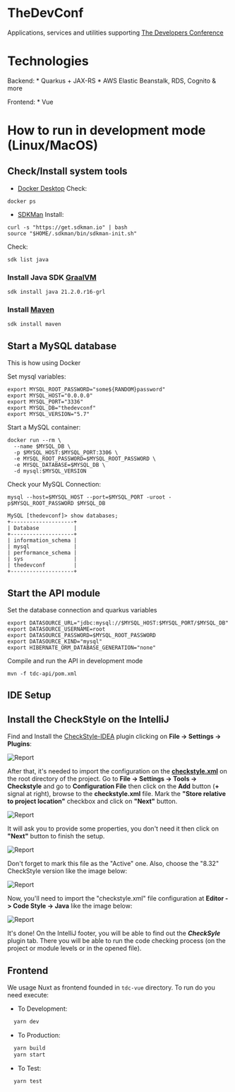 # TheDevConf

Applications, services and utilities supporting [The Developers Conference](https://thedevconf.com)

# Technologies

Backend:
    * Quarkus + JAX-RS
    * AWS Elastic Beanstalk, RDS, Cognito & more
    
Frontend: 
    * Vue

# How to run in development mode (Linux/MacOS)

## Check/Install system tools
* [Docker Desktop](https://docs.docker.com/get-docker/)
Check:
```shell
docker ps
```
* [SDKMan](https://sdkman.io/)
Install:
```shell
curl -s "https://get.sdkman.io" | bash
source "$HOME/.sdkman/bin/sdkman-init.sh"
```

Check:
```shell
sdk list java
```

### Install Java SDK [GraalVM](https://www.graalvm.org/)
```shell
sdk install java 21.2.0.r16-grl
```

### Install [Maven](https://sdkman.io/sdks#maven)
```shell
sdk install maven
```

## Start a MySQL database

This is how using Docker

Set mysql variables:
```shell
export MYSQL_ROOT_PASSWORD="some${RANDOM}password"
export MYSQL_HOST="0.0.0.0"
export MYSQL_PORT="3336"
export MYSQL_DB="thedevconf"
export MYSQL_VERSION="5.7"

```

Start a MySQL container:
```shell
docker run --rm \
  --name $MYSQL_DB \
  -p $MYSQL_HOST:$MYSQL_PORT:3306 \
  -e MYSQL_ROOT_PASSWORD=$MYSQL_ROOT_PASSWORD \
  -e MYSQL_DATABASE=$MYSQL_DB \
  -d mysql:$MYSQL_VERSION
```

Check your MySQL Connection:
```shell
mysql --host=$MYSQL_HOST --port=$MYSQL_PORT -uroot -p$MYSQL_ROOT_PASSWORD $MYSQL_DB
```

```
MySQL [thedevconf]> show databases;
+--------------------+
| Database           |
+--------------------+
| information_schema |
| mysql              |
| performance_schema |
| sys                |
| thedevconf         |
+--------------------+
```

## Start the API module

Set the database connection and quarkus variables
```shell
export DATASOURCE_URL="jdbc:mysql://$MYSQL_HOST:$MYSQL_PORT/$MYSQL_DB"
export DATASOURCE_USERNAME=root
export DATASOURCE_PASSWORD=$MYSQL_ROOT_PASSWORD
export DATASOURCE_KIND="mysql"
export HIBERNATE_ORM_DATABASE_GENERATION="none"
```

Compile and run the API in development mode
```shell
mvn -f tdc-api/pom.xml
```


## IDE Setup

## Install the CheckStyle on the IntelliJ

Find and Install the [CheckStyle-IDEA](https://plugins.jetbrains.com/plugin/1065-checkstyle-idea) plugin clicking on **File -> Settings -> Plugins**:

![Report](imgs/checkstyle-idea-plugin-intellij.png)

After that, it's needed to import the configuration on the [**checkstyle.xml**]((checkstyle.xml)) on the root directory of the project. Go to **File -> Settings -> Tools -> Checkstyle** and go to **Configuration File** then click on the **Add** button (**+** signal at right), browse to the **checkstyle.xml** file. Mark the **"Store relative to project location"** checkbox and click on **"Next"** button.

![Report](imgs/checkstyle-idea-plugin-settings-01.png)

It will ask you to provide some properties, you don't need it then click on **"Next"** button to finish the setup.

![Report](imgs/checkstyle-idea-plugin-settings-02.png)

Don't forget to mark this file as the "Active" one. Also, choose the "8.32" CheckStyle version like the image below:

![Report](imgs/checkstyle-idea-plugin-settings-03.png)

Now, you'll need to import the "checkstyle.xml" file configuration at **Editor -> Code Style -> Java** like the image below:

![Report](imgs/checkstyle-idea-plugin-settings-04.png)

It's done! On the IntelliJ footer, you will be able to find out the ***CheckSyle*** plugin tab. There you will be able to run the code checking process (on the project or module levels or in the opened file).

## Frontend

We usage Nuxt as frontend founded in `tdc-vue` directory. To run do you need execute:

- To Development:

```bash
  yarn dev
```

- To Production:

```bash
  yarn build
  yarn start
```

- To Test:

```bash
  yarn test
```
